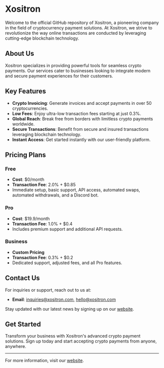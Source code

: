 # Xositron

Welcome to the official GitHub repository of Xositron, a pioneering company in the field of cryptocurrency payment solutions. At Xositron, we strive to revolutionize the way online transactions are conducted by leveraging cutting-edge blockchain technology.

## About Us

Xositron specializes in providing powerful tools for seamless crypto payments. Our services cater to businesses looking to integrate modern and secure payment experiences for their customers.

## Key Features

- **Crypto Invoicing**: Generate invoices and accept payments in over 50 cryptocurrencies.
- **Low Fees**: Enjoy ultra-low transaction fees starting at just 0.3%.
- **Global Reach**: Break free from borders with limitless crypto payments worldwide.
- **Secure Transactions**: Benefit from secure and insured transactions leveraging blockchain technology.
- **Instant Access**: Get started instantly with our user-friendly platform.

## Pricing Plans

### Free
- **Cost**: $0/month
- **Transaction Fee**: 2.0% + $0.85
- Immediate setup, basic support, API access, automated swaps, automated withdrawals, and a Discord bot.

### Pro
- **Cost**: $19.9/month
- **Transaction Fee**: 1.0% + $0.4
- Includes premium support and additional API requests.

### Business
- **Custom Pricing**
- **Transaction Fee**: 0.3% + $0.2
- Dedicated support, adjusted fees, and all Pro features.

## Contact Us

For inquiries or support, reach out to us at:
- **Email**: [inquiries@xositron.com](mailto:inquiries@xositron.com), [hello@xositron.com](mailto:hello@xositron.com)

Stay updated with our latest news by signing up on our [website](http://www.xositron.com).

## Get Started

Transform your business with Xositron's advanced crypto payment solutions. Sign up today and start accepting crypto payments from anyone, anywhere.

---

For more information, visit our [website](http://www.xositron.com).
